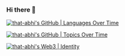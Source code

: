 ### Hi there 👋

<!--
**Abhi270303/Abhi270303** is a ✨ _special_ ✨ repository because its `README.md` (this file) appears on your GitHub profile.

Here are some ideas to get you started:

- 🔭 I’m currently working on ...
- 🌱 I’m currently learning ...
- 👯 I’m looking to collaborate on ...
- 🤔 I’m looking for help with ...
- 💬 Ask me about ...
- 📫 How to reach me: ...
- 😄 Pronouns: ...
- ⚡ Fun fact: ...
-->
[![that-abhi's GitHub | Languages Over Time](https://stats.quine.sh/that-abhi/languages-over-time?theme=light)](https://quine.sh)

[![that-abhi's GitHub | Topics Over Time](https://stats.quine.sh/that-abhi/topics-over-time?theme=light)](https://quine.sh)

[![that-abhi's Web3 | Identity](https://stats.quine.sh/that-abhi/web3?theme=light)](https://quine.sh)
